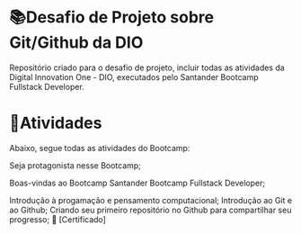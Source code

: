 # 📚Desafio de Projeto sobre Git/Github da DIO

Repositório criado para o desafio de projeto, incluir todas as atividades da Digital Innovation One - DIO, executados pelo Santander Bootcamp Fullstack Developer.

# 📑Atividades

Abaixo, segue todas as atividades do Bootcamp:

 
 Seja protagonista nesse Bootcamp;
 
 Boas-vindas ao Bootcamp Santander Bootcamp Fullstack Developer;
 
 Introdução à progamação e pensamento computacional;
 Introdução ao Git e ao Github;
 Criando seu primeiro repositório no Github para compartilhar seu progresso; 📎 [Certificado]
 
